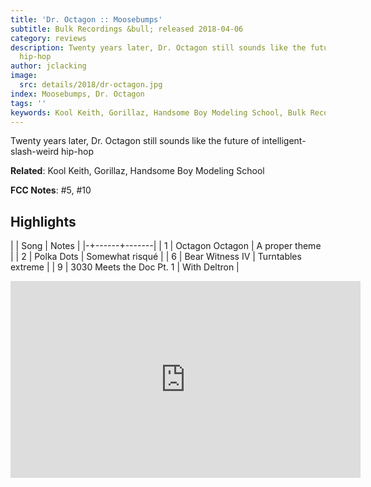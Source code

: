 ```yaml
---
title: 'Dr. Octagon :: Moosebumps'
subtitle: Bulk Recordings &bull; released 2018-04-06
category: reviews
description: Twenty years later, Dr. Octagon still sounds like the future of intelligent-slash-weird
  hip-hop
author: jclacking
image:
  src: details/2018/dr-octagon.jpg
index: Moosebumps, Dr. Octagon
tags: ''
keywords: Kool Keith, Gorillaz, Handsome Boy Modeling School, Bulk Recordings
---
```

Twenty years later, Dr. Octagon still sounds like the future of intelligent-slash-weird hip-hop<!--more-->

**Related**: Kool Keith, Gorillaz, Handsome Boy Modeling School

**FCC Notes**: #5, #10

## Highlights

| | Song | Notes |
|-+------+-------|
| 1 | Octagon Octagon | A proper theme |
| 2 | Polka Dots | Somewhat risqué |
| 6 | Bear Witness IV | Turntables extreme |
| 9 | 3030 Meets the Doc Pt. 1 | With Deltron |

<div class="tlo-detail-video"><iframe width="560" height="315" src="https://www.youtube.com/embed/8p3CyHVzHZQ" frameborder="0" allow="autoplay; encrypted-media" allowfullscreen></iframe></div>

